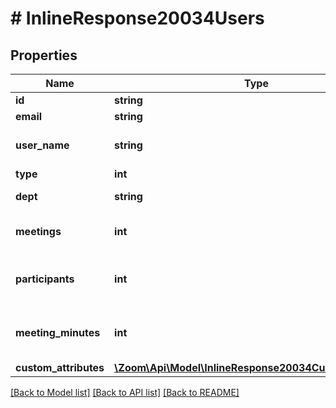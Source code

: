# # InlineResponse20034Users

## Properties

Name | Type | Description | Notes
------------ | ------------- | ------------- | -------------
**id** | **string** | User ID. | [optional] 
**email** | **string** | User email. | [optional] 
**user_name** | **string** | User display name. | [optional] 
**type** | **int** | User type. | [optional] 
**dept** | **string** | User department. | [optional] 
**meetings** | **int** | Number of meetings for user. | [optional] 
**participants** | **int** | Number of participants in meetings for user. | [optional] 
**meeting_minutes** | **int** | Number of meeting minutes for user. | [optional] 
**custom_attributes** | [**\Zoom\Api\Model\InlineResponse20034CustomAttributes**](InlineResponse20034CustomAttributes.md) |  | [optional] 

[[Back to Model list]](../../README.md#documentation-for-models) [[Back to API list]](../../README.md#documentation-for-api-endpoints) [[Back to README]](../../README.md)


